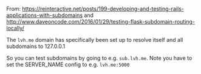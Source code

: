 From: https://reinteractive.net/posts/199-developing-and-testing-rails-applications-with-subdomains
and http://www.daveoncode.com/2016/01/29/testing-flask-subdomain-routing-locally/

The `lvh.me` domain has specifically been set up to resolve itself
and all subdomains to 127.0.0.1

So you can test subdomains by going to e.g. `sub.lvh.me`.
Note you have to set the SERVER_NAME config to e.g. `lvh.me:5000`
